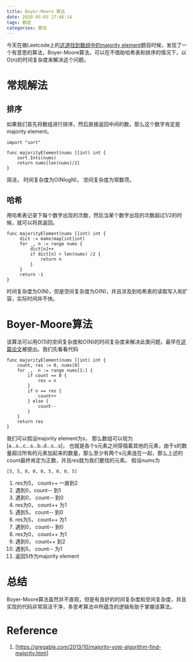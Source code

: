 ```yaml
---
title: Boyer-Moore 算法
date: 2020-05-03 17:46:14
tags: 数组
categories: 算法
---
```

今天在做Leetcode上的[这道找到数组中的majority element](https://leetcode.com/problems/majority-element/)题目时候，发现了一个有意思的算法，Boyer-Moore算法，可以在不借助哈希表和排序的情况下，以O(n)的时间复杂度来解决这个问题。
<!-- more -->

# 常规解法

## 排序
如果我们首先将数组进行排序，然后直接返回中间的数，那么这个数字肯定是majority element。
```Golang
import "sort"

func majorityElement(nums []int) int {
    sort.Ints(nums)
    return nums[len(nums)/2]
}
```
简洁， 时间复杂度为O(NlogN)， 空间复杂度为常数项。

## 哈希
用哈希表记录下每个数字出现的次数，然后当某个数字出现的次数超过1/2的时候，就可以将其返回。
```Golang
func majorityElement(nums []int) int {
     dict := make(map[int]int)
     for _, n := range nums {
         dict[n]++
         if dict[n] > len(nums) /2 {
             return n
         }
     }
     return -1
}
```
时间复杂度为O(N)，但是空间复杂度为O(N)，并且涉及到哈希表的读取写入和扩容，实际时间并不快。

# Boyer-Moore算法

该算法可以用O(1)的空间复杂度和O(N)的时间复杂度来解决此类问题，最早在[这篇论文](http://www.cs.rug.nl/~wim/pub/whh348.pdf)被提出。我们先看看代码 
```Golang
func majorityElement(nums []int) int {
    count, res := 0, nums[0]
    for _,  n := range nums[1:] {
        if count == 0 {
            res = n
        }
        if n == res {
            count++
        } else {
            count--
        }
    }
    return res
}
```
我们可以假设majority element为s， 那么数组可以视为[a...s...c...s...b..d...s...s]， 也就是各个s元素之间穿插着其他的元素，由于s的数量超过所有的元素加起来的数量，那么至少有两个s元素连在一起，那么上述的count最终肯定为正数，并且res就为我们要找的元素。
假设nums为
```Golang
[5, 5, 0, 0, 0, 5, 0, 0, 5]
```

1. res为5， count++ 一直到2
2. 遇到0，count-- 到1
3. 遇到0， count-- 到0
4. res为0， count++ 为1
5. 遇到5， count-- 到0
6. res为5， count++ 为1
7. 遇到0， count-- 到0
8. res为0， count++ 为1
9. 遇到0， count++ 到2
10. 遇到5， count-- 为1
11. 返回5作为majority element

# 总结
Boyer-Moore算法虽然并不直观，但是有良好的时间复杂度和空间复杂度，并且实现的代码非常简洁干净，多思考算法中所蕴含的逻辑有助于掌握该算法。

# Reference
1. [https://gregable.com/2013/10/majority-vote-algorithm-find-majority.html]